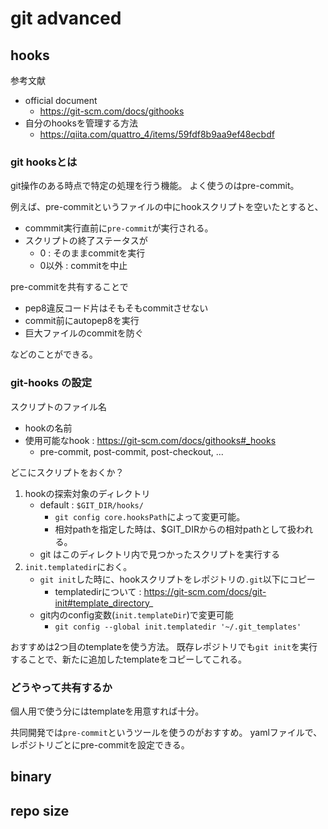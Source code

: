 # git advanced

## hooks

参考文献
- official document
  - https://git-scm.com/docs/githooks
- 自分のhooksを管理する方法
  - https://qiita.com/quattro_4/items/59fdf8b9aa9ef48ecbdf

### git hooksとは

git操作のある時点で特定の処理を行う機能。
よく使うのはpre-commit。

例えば、pre-commitというファイルの中にhookスクリプトを空いたとすると、
- commmit実行直前に`pre-commit`が実行される。
- スクリプトの終了ステータスが
  - 0 : そのままcommitを実行
  - 0以外 : commitを中止

pre-commitを共有することで
- pep8違反コード片はそもそもcommitさせない
- commit前にautopep8を実行
- 巨大ファイルのcommitを防ぐ

などのことができる。

### git-hooks の設定
スクリプトのファイル名
   - hookの名前
   - 使用可能なhook : https://git-scm.com/docs/githooks#_hooks
      - pre-commit, post-commit, post-checkout, ...

どこにスクリプトをおくか？
1. hookの探索対象のディレクトリ
   - default : `$GIT_DIR/hooks/`
      - `git config core.hooksPath`によって変更可能。
      - 相対pathを指定した時は、$GIT_DIRからの相対pathとして扱われる。
   - git はこのディレクトリ内で見つかったスクリプトを実行する
1. `init.templatedir`におく。
   - `git init`した時に、hookスクリプトをレポジトリの`.git`以下にコピー
      - templatedirについて : https://git-scm.com/docs/git-init#template_directory_
   - git内のconfig変数(`init.templateDir`)で変更可能
      - `git config --global init.templatedir '~/.git_templates'`

おすすめは2つ目のtemplateを使う方法。
既存レポジトリでも`git init`を実行することで、新たに追加したtemplateをコピーしてこれる。

### どうやって共有するか

個人用で使う分にはtemplateを用意すれば十分。

共同開発では`pre-commit`というツールを使うのがおすすめ。
yamlファイルで、レポジトリごとにpre-commitを設定できる。

## binary

## repo size
